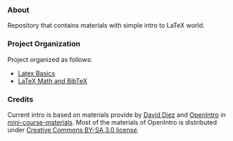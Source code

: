 ### About

Repository that contains materials with simple intro to LaTeX world.

### Project Organization

Project organized as follows:

* [Latex Basics](LaTeX_Basics)
* [LaTeX Math and BibTeX](LaTeX_Math_and_BibTeX)

### Credits

Current intro is based on materials provide by [David Diez](https://www.openintro.org/about.php) and [OpenIntro](https://www.openintro.org/index.php) in [mini-course-materials](https://github.com/OpenIntroOrg/mini-course-materials). Most of the materials of OpenIntro is distributed under [Creative Commons BY-SA 3.0 license](https://www.openintro.org/license.php).
